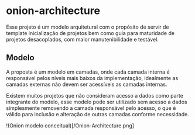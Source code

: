 # onion-architecture
Esse projeto é um modelo arquitetural com o propósito de servir de template inicialização de projetos
bem como guia para maturidade de projetos desacoplados, 
com maior manutenibilidade e testável.

## Modelo

A proposta é um modelo em camadas, onde cada camada interna é responsável pelos níveis mais baixos da implementação, 
idealmente as camadas externas não devem ser acessíveis as camadas internas.

Existem muitos projetos que não consideram acesso a dados como parte integrante do modelo, 
esse modelo pode ser utilizado sem acesso a dados simplesmente removendo a camada responsável pelo acesso,
o que é válido para inclusão e alteração de outras camadas conforme necessidade.

!(Onion modelo conceitual)[/Onion-Architecture.png]
